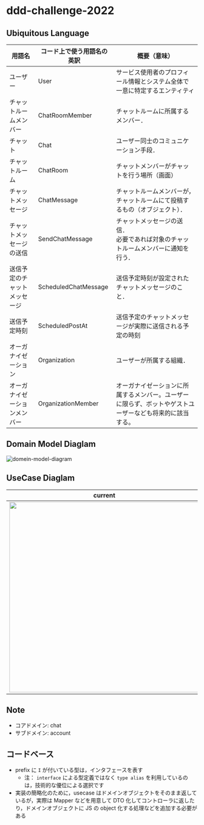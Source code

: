 # ddd-challenge-2022

## Ubiquitous Language

| 用語名                       | コード上で使う用語名の英訳                      | 概要（意味）                                                                                                                      |
| ---------------------------- | ----------------------------------------------- | -------------------------------------------------------------------------------------------------------------------------------- | 
| ユーザー          | User                                            |  サービス使用者のプロフィール情報とシステム全体で一意に特定するエンティティ                                                                                            |
| チャットルームメンバー       | ChatRoomMember                                  | チャットルームに所属するメンバー．                                                                                               | 
| チャット                     | Chat                                            |   ユーザー同士のコミュニケーション手段．                                                                                                                               | 
| チャットルーム               | ChatRoom                                        | チャットメンバーがチャットを行う場所（画面）                                                                                     | 
| チャットメッセージ           | ChatMessage                                     | チャットルームメンバーが，チャットルームにて投稿するもの（オブジェクト）．                                                       |
| チャットメッセージの送信     | SendChatMessage                                 | チャットメッセージの送信．<br>必要であれば対象のチャットルームメンバーに通知を行う．                                             | 
| 送信予定のチャットメッセージ | ScheduledChatMessage                            | 送信予定時刻が設定されたチャットメッセージのこと．                                                                               |
| 送信予定時刻                 | ScheduledPostAt | 送信予定のチャットメッセージが実際に送信される予定の時刻                                                                         |         
| オーガナイゼーション         | Organization                                    | ユーザーが所属する組織．                                                                                                         | 
| オーガナイゼーションメンバー         | OrganizationMember                                   | オーガナイゼーションに所属するメンバー。ユーザーに限らず、ボットやゲストユーザーなども将来的に該当する。                    |    

## Domain Model Diaglam

![domein-model-diagram](https://user-images.githubusercontent.com/38400669/202908773-2582f38f-4c83-4365-9971-97a106b1b0bc.png)

## UseCase Diaglam

| current                                                                                                                         | future                                                                                                                          |
| ------------------------------------------------------------------------------------------------------------------------------- | ------------------------------------------------------------------------------------------------------------------------------- |
| <img src="https://user-images.githubusercontent.com/51112816/202909223-9bba74b5-2dd0-4497-8754-055488a32a0e.png" width="500px"> | <img src="https://user-images.githubusercontent.com/51112816/202909229-4af3ea12-e033-4d84-9fea-ca26c485abca.png" width="500px"> |

## Note

- コアドメイン: chat
- サブドメイン: account

## コードベース

- prefix に `I` が付いている型は，インタフェースを表す
  - 注： `interface` による型定義ではなく `type alias` を利用しているのは，技術的な優位による選択です
- 実装の簡略化のために，usecase はドメインオブジェクトをそのまま返しているが，実際は Mapper などを用意して DTO 化してコントローラに返したり，ドメインオブジェクトに JS の object 化する処理などを追加する必要がある
